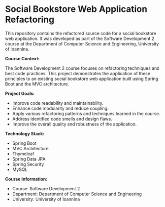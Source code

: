 # Social Bookstore Web Application Refactoring

This repository contains the refactored source code for a social bookstore web application. It was developed as part of the Software Development 2 course at the Department of Computer Science and Engineering, University of Ioannina.

**Course Context:**

The Software Development 2 course focuses on refactoring techniques and best code practices. This project demonstrates the application of these principles to an existing social bookstore web application built using Spring Boot and the MVC architecture.

**Project Goals:**

* Improve code readability and maintainability.
* Enhance code modularity and reduce coupling.
* Apply various refactoring patterns and techniques learned in the course.
* Address identified code smells and design flaws.
* Improve the overall quality and robustness of the application.

**Technology Stack:**

* Spring Boot
* MVC Architecture
* Thymeleaf
* Spring Data JPA
* Spring Security
* MySQL

**Course Information:**

* Course: Software Development 2
* Department: Department of Computer Science and Engineering
* University: University of Ioannina
